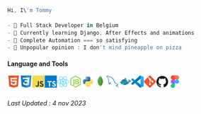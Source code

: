 ```typescript
Hi, I\'m Tommy 

- 🏦 Full Stack Developer in Belgium
- 🧠 Currently learning Django, After Effects and animations
- 💬 Complete Automation === so satisfying
- 🍕 Unpopular opinion : I don't mind pineapple on pizza
```

#### Language and Tools

<!--Technologies-->
<img align="left" width="28px" src="https://raw.githubusercontent.com/devicons/devicon/master/icons/html5/html5-original.svg" alt="html5"/>  
<img align="left" width="28px" src="https://raw.githubusercontent.com/devicons/devicon/master/icons/css3/css3-original.svg" alt="css3"/>
<img align="left" width="28px" src="https://raw.githubusercontent.com/devicons/devicon/1119b9f84c0290e0f0b38982099a2bd027a48bf1/icons/javascript/javascript-original.svg" alt="javascript"/>
<img align="left" width="28px" src="https://raw.githubusercontent.com/devicons/devicon/1119b9f84c0290e0f0b38982099a2bd027a48bf1/icons/typescript/typescript-original.svg" alt="typescript"/>
<img align="left" width="28px" src="https://raw.githubusercontent.com/devicons/devicon/1119b9f84c0290e0f0b38982099a2bd027a48bf1/icons/react/react-original.svg" alt="react"/>
<img align="left" width="28px" src="https://raw.githubusercontent.com/devicons/devicon/1119b9f84c0290e0f0b38982099a2bd027a48bf1/icons/nodejs/nodejs-original.svg" alt="nodejs"/>

<img align="left" width="28px" src="https://raw.githubusercontent.com/devicons/devicon/master/icons/python/python-original.svg" alt="python" />


<img align="left" width="28px" src="https://raw.githubusercontent.com/devicons/devicon/1119b9f84c0290e0f0b38982099a2bd027a48bf1/icons/mongodb/mongodb-original.svg" alt="mongodb"/>
<img align="left" width="28px" src="https://raw.githubusercontent.com/devicons/devicon/1119b9f84c0290e0f0b38982099a2bd027a48bf1/icons/mysql/mysql-original.svg" alt="mysql"/>

<img align="left" width="28px" src="https://raw.githubusercontent.com/devicons/devicon/1119b9f84c0290e0f0b38982099a2bd027a48bf1/icons/docker/docker-original.svg" alt="docker"/>

<!--Tools-->
<img align="left" width="28px" src="https://raw.githubusercontent.com/devicons/devicon/1119b9f84c0290e0f0b38982099a2bd027a48bf1/icons/vscode/vscode-original.svg" alt="vscode"/>
<img align="left" width="28px" src="https://raw.githubusercontent.com/devicons/devicon/1119b9f84c0290e0f0b38982099a2bd027a48bf1/icons/git/git-original.svg" alt="git"/>
<img align="left" width="28px" src="https://raw.githubusercontent.com/devicons/devicon/1119b9f84c0290e0f0b38982099a2bd027a48bf1/icons/github/github-original.svg" alt="github"/>
<img align="left" width="28px" src="https://raw.githubusercontent.com/devicons/devicon/1119b9f84c0290e0f0b38982099a2bd027a48bf1/icons/figma/figma-original.svg" alt="figma"/>


<br/>
<br/>
  
###### Last Updated : 4 nov 2023</footer>
